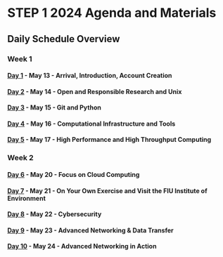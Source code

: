 # STEP 1 2024 Agenda and Materials

## Daily Schedule Overview

### Week 1

#### [Day 1](https://github.com/access-ci-org/Operations_STEP_2024/blob/main/Day1-May13/Agenda.md) - May 13 - Arrival, Introduction, Account Creation
#### [Day 2](https://github.com/access-ci-org/Operations_STEP_2024/blob/main/Day2-May14/Agenda.md) - May 14 - Open and Responsible Research and Unix
#### [Day 3](https://github.com/access-ci-org/Operations_STEP_2024/blob/main/Day3-May15/Agenda.md) - May 15 - Git and Python
#### [Day 4](https://github.com/access-ci-org/Operations_STEP_2024/blob/main/Day4-May16/Agenda.md) - May 16 - Computational Infrastructure and Tools
#### [Day 5](https://github.com/access-ci-org/Operations_STEP_2024/blob/main/Day5-May17/Agenda.md) - May 17 - High Performance and High Throughput Computing

### Week 2

#### [Day 6](https://github.com/access-ci-org/Operations_STEP_2024/blob/main/Day6-May20/Agenda.md) - May 20 - Focus on Cloud Computing
#### [Day 7](https://github.com/access-ci-org/Operations_STEP_2024/blob/main/Day7-May21/Agenda.md) - May 21 - On Your Own Exercise and Visit the FIU Institute of Environment
#### [Day 8](https://github.com/access-ci-org/Operations_STEP_2024/blob/main/Day8-May22/Agenda.md) - May 22 - Cybersecurity
#### [Day 9](https://github.com/access-ci-org/Operations_STEP_2024/blob/main/Day9-May23/Agenda.md) - May 23 - Advanced Networking & Data Transfer
#### [Day 10](https://github.com/access-ci-org/Operations_STEP_2024/blob/main/Day10-May24/Agenda.md) - May 24 - Advanced Networking in Action

